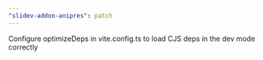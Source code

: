 ```yaml
---
"slidev-addon-anipres": patch
---
```


Configure optimizeDeps in vite.config.ts to load CJS deps in the dev mode correctly

